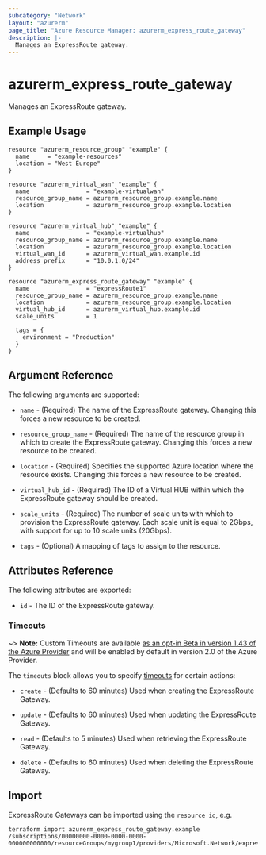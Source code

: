 ```yaml
---
subcategory: "Network"
layout: "azurerm"
page_title: "Azure Resource Manager: azurerm_express_route_gateway"
description: |-
  Manages an ExpressRoute gateway.
---
```


# azurerm_express_route_gateway

Manages an ExpressRoute gateway.

## Example Usage

```hcl
resource "azurerm_resource_group" "example" {
  name     = "example-resources"
  location = "West Europe"
}

resource "azurerm_virtual_wan" "example" {
  name                = "example-virtualwan"
  resource_group_name = azurerm_resource_group.example.name
  location            = azurerm_resource_group.example.location
}

resource "azurerm_virtual_hub" "example" {
  name                = "example-virtualhub"
  resource_group_name = azurerm_resource_group.example.name
  location            = azurerm_resource_group.example.location
  virtual_wan_id      = azurerm_virtual_wan.example.id
  address_prefix      = "10.0.1.0/24"
}

resource "azurerm_express_route_gateway" "example" {
  name                = "expressRoute1"
  resource_group_name = azurerm_resource_group.example.name
  location            = azurerm_resource_group.example.location
  virtual_hub_id      = azurerm_virtual_hub.example.id
  scale_units         = 1

  tags = {
    environment = "Production"
  }
}
```

## Argument Reference

The following arguments are supported:

* `name` - (Required) The name of the ExpressRoute gateway. Changing this forces a new resource to be created.

* `resource_group_name` - (Required) The name of the resource group in which to create the ExpressRoute gateway. Changing this forces a new resource to be created.

* `location` - (Required) Specifies the supported Azure location where the resource exists. Changing this forces a new resource to be created.

* `virtual_hub_id` - (Required) The ID of a Virtual HUB within which the ExpressRoute gateway should be created.

* `scale_units` - (Required) The number of scale units with which to provision the ExpressRoute gateway. Each scale unit is equal to 2Gbps, with support for up to 10 scale units (20Gbps).

* `tags` - (Optional) A mapping of tags to assign to the resource.

## Attributes Reference

The following attributes are exported:

* `id` - The ID of the ExpressRoute gateway.

### Timeouts

~> **Note:** Custom Timeouts are available [as an opt-in Beta in version 1.43 of the Azure Provider](/docs/providers/azurerm/guides/2.0-beta.html) and will be enabled by default in version 2.0 of the Azure Provider.

The `timeouts` block allows you to specify [timeouts](https://www.terraform.io/docs/configuration/resources.html#timeouts) for certain actions:

* `create` - (Defaults to 60 minutes) Used when creating the ExpressRoute Gateway.

* `update` - (Defaults to 60 minutes) Used when updating the ExpressRoute Gateway.

* `read` - (Defaults to 5 minutes) Used when retrieving the ExpressRoute Gateway.

* `delete` - (Defaults to 60 minutes) Used when deleting the ExpressRoute Gateway.


## Import

ExpressRoute Gateways can be imported using the `resource id`, e.g.

```shell
terraform import azurerm_express_route_gateway.example /subscriptions/00000000-0000-0000-0000-000000000000/resourceGroups/mygroup1/providers/Microsoft.Network/expressRouteGateways/myExpressRouteGateway
```
